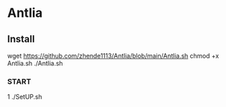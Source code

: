 # Antlia

## Install
wget https://github.com/zhende1113/Antlia/blob/main/Antlia.sh
chmod +x Antlia.sh
./Antlia.sh

### START
1 ./SetUP.sh

